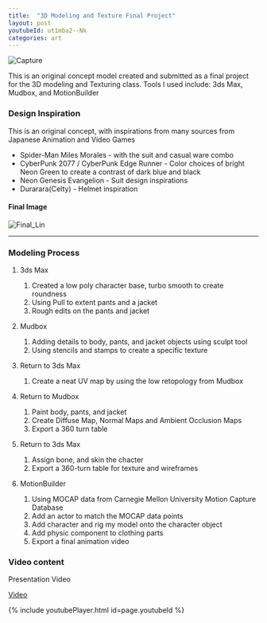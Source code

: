 ```yaml
---
title:  "3D Modeling and Texture Final Project"
layout: post
youtubeId: ut1mba2--Nk
categories: art
---
```


![Capture](https://user-images.githubusercontent.com/29043325/208280234-d6c7deea-e4ad-4912-b6b5-2003403c5280.png)

This is an original concept model created and submitted as a final project for the 3D modeling and Texturing class. Tools I used include: 3ds Max, Mudbox, and MotionBuilder



### Design Inspiration

This is an original concept, with inspirations from many sources from Japanese Animation and Video Games

* Spider-Man Miles Morales - with the suit and casual ware combo
* CyberPunk 2077 / CyberPunk Edge Runner - Color choices of bright Neon Green to create a contrast of dark blue and black
* Neon Genesis Evangelion - Suit design inspirations
* Durarara(Celty) - Helmet inspiration

#### Final Image

![Final_Lin](https://user-images.githubusercontent.com/29043325/208264531-3d344536-babe-483c-b6c0-e6c133274a0e.jpg)

------------------------------------------------------------------------------------------------------------------------

### Modeling Process

1. 3ds Max
    1. Created a low poly character base, turbo smooth to create roundness
    2. Using Pull to extent pants and a jacket 
    3. Rough edits on the pants and jacket
   
2. Mudbox
    1. Adding details to body, pants, and jacket objects using sculpt tool
    2. Using stencils and stamps to create a specific texture

3. Return to 3ds Max
    1. Create a neat UV map by using the low retopology from Mudbox

4. Return to Mudbox
    1. Paint body, pants, and jacket
    2. Create Diffuse Map, Normal Maps and Ambient Occlusion Maps
    3. Export a 360 turn table

5. Return to 3ds Max
    1. Assign bone, and skin the chacter
    2. Export a 360-turn table for texture and wireframes

6. MotionBuilder
    1. Using MOCAP data from Carnegie Mellon University Motion Capture Database
    2. Add an actor to match the MOCAP data points
    3. Add character and rig my model onto the character object
    4. Add physic component to clothing parts
    5. Export a final animation video

### Video content

Presentation Video

[Video](https://www.youtube.com/watch?v=ut1mba2--Nk)

{% include youtubePlayer.html id=page.youtubeId %}

